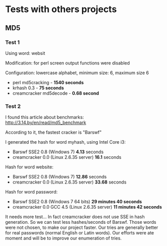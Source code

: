 # Tests with others projects #
## MD5 ##
### Test 1 ###
Using word: websit

Modification: for perl screen output functions were disabled

Configuration: lowercase alphabet, minimum size: 6, maximum size 6

  * perl md5cracking - **1540 seconds**
  * krhash 0.3 - **75 seconds**
  * creamcracker md5decode - **0.68 second**


### Test 2 ###
I found this article about benchmarks:
http://3.14.by/en/read/md5_benchmark

According to it, the fastest cracker is "Barswf"

I generated the hash for word myhash, using Intel Core i3:
  * Barswf SSE2 0.8 (Windows 7) **4.13** seconds
  * creamcracker 0.0 (Linux 2.6.35 server) **16.1** seconds

Hash for word website:
  * Barswf SSE2 0.8 (Windows 7) **12.86** seconds
  * creamcracker 0.0 (Linux 2.6.35 server) **33.68** seconds

Hash for word password:
  * Barswf SSE2 0.8 (Windows 7 64 bits) **29 minutes 40 seconds**
  * creamcracker 0.0 GCC 4.5 (Linux 2.6.35 server) **11 minutes 42 seconds**

It needs more test... In fact creamcracker does not use SSE in hash generation. So we can test less hashes/seconds of Barswf.
Those words were not chosen, to make our project faster. Our tries are generally better for real passwords (normal English or Latin words). Our efforts were ate moment and will be to improve our enumeration of tries.